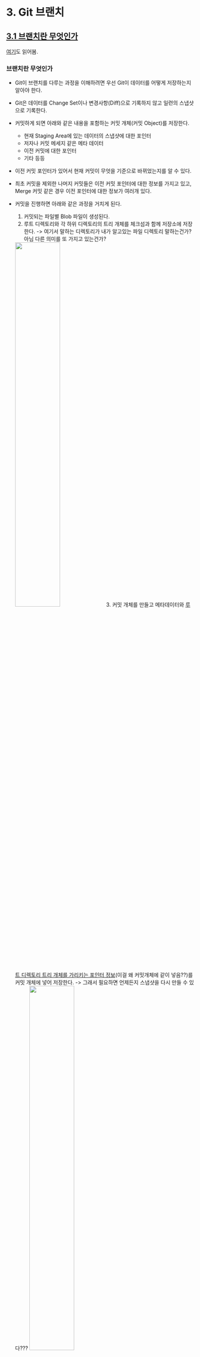 # 3. Git 브랜치

## [3.1 브랜치란 무엇인가](https://git-scm.com/book/ko/v2/Git-%EB%B8%8C%EB%9E%9C%EC%B9%98-%EB%B8%8C%EB%9E%9C%EC%B9%98%EB%9E%80-%EB%AC%B4%EC%97%87%EC%9D%B8%EA%B0%80)
[여기](https://backlog.com/git-tutorial/kr/stepup/stepup1_1.html)도 읽어봄.

### 브랜치란 무엇인가
- Git이 브랜치를 다루는 과정을 이해하려면 우선 Git이 데이터를 어떻게 저장하는지 알아야 한다.
- Git은 데이터를 Change Set이나 변경사항(Diff)으로 기록하지 않고 일련의 스냅샷으로 기록한다.
- 커밋하게 되면 아래와 같은 내용을 포함하는 커밋 개체(커밋 Object)를 저장한다.
    - 현재 Staging Area에 있는 데이터의 스냅샷에 대한 포인터
    - 저자나 커밋 메세지 같은 메타 데이터
    - 이전 커밋에 대한 포인터 
    - 기타 등등

- 이전 커밋 포인터가 있어서 현재 커밋이 무엇을 기준으로 바뀌었는지를 알 수 있다.
- 최초 커밋을 제외한 나머지 커밋들은 이전 커밋 포인터에 대한 정보를 가지고 있고, Merge 커밋 같은 경우 이전 포인터에 대한 정보가 여러개 있다.

- 커밋을 진행하면 아래와 같은 과정을 거치게 된다.
    1. 커밋되는 파일별 Blob 파일이 생성된다.
    2. 루트 디렉토리와 각 하위 디렉토리의 트리 개체를 체크섬과 함께 저장소에 저장한다. -> 여기서 말하는 디렉토리가 내가 알고있는 파일 디렉토리 말하는건가? 아님 다른 의미를 또 가지고 있는건가?   
    <img src="./images/3-branch-01.png" width="50%">   
    3. 커밋 개체를 만들고 메타데이터와 <u>루트 디렉토리 트리 개체를 가리키는 포인터 정보</u>(이걸 왜 커밋개체에 같이 넣음??)를 커밋 개체에 넣어 저장한다. -> 그래서 필요하면 언제든지 스냅샷을 다시 만들 수 있다???   
    <img src="./images/3-branch-02.png" width="50%">   

- 커밋과 이전 커밋
<div style="text-alignmet: center;">
<img src="https://git-scm.com/book/en/v2/images/commits-and-parents.png">
</div>   

- Git의 브랜치는 커밋 사이를 가볍게 이동할 수 있는 포인터 같은 것이다.
- Git의 브랜치는 어떤 한 커밋을 가리키는 40글자의 SHA-1 체크섬 파일에 불과하기 때문에 만들기도 쉽고 지우기도 쉽다. (! 파일 전체를 다시 복사하는게 아니다! 그냥 포인터 같은 개념이다) 새로운 브랜치를 만드는 것은 41바이트 크기의 파일(40자와 줄 바꿈 문자 한개) 하나를 만드는 것에 불과하다.
- Git은 기본적으로 master 브랜치를 만든다. 처음 커밋하면 이 master 브랜치가 생성된 커밋을 가리킨다. 이후 커밋을 만들면 master 브랜치는 자동으로 가장 마지막 커밋을 가리킨다.

### 새 브랜치 생성하기
- `git branch testing` -> "testing"이라는 이름을 가진 브랜치를 만들자! (하지만 브랜치를 옮기지는 않는)   
    <img src="https://git-scm.com/book/en/v2/images/two-branches.png">   
- 가장 마지막 커밋을 master도 가리키고 있고, 방금 만든 "testing"도 가리키는 것을 볼 수 있다.
- 마지막 커밋을 가리키는 브랜치가 2개 이상일 경우, Git은 현재 작업중인 브랜치가 무엇인지 어떻게 구별할까?
- `HEAD`라는 특수한 포인터로 이를 구별할 수 있다. 이 것은 <u>지금 작업하는 로컬 브랜치</u>를 가리킨다.
- `git log --oneline --decorate` 명령어를 이용해 현재 커밋과 해당 커밋을 가리키고 있는 브랜치에는 어떤 것들이 있는지 확인할 수도 있다.
    <img src="./images/3-branch-log-decorate.png">   
    - 위 이미지에 있는 내용을 해석해보면!   
        - `0668802`라는 커밋을 로컬 브랜치인 TEST-1, TEST-2, 원격 브랜치인 TEST-1이 가리키고 있다는 것을 볼 수 있다.
        - 현재 로컬에서 작업중인 브랜치는 TEST-1이라는 것을 알 수 있다.

- `git checkout <브랜치명>`
    - checkout한 브랜치가 가리키고 있는 커밋을 `HEAD`가 가리키도록 수정하고
    - 워킹 디렉토리의 파일도 `HEAD`가 가리키는 그 시점으로 변경시킴.

- `git checkout -b <브랜치명>`: 브랜치 만들고 체크아웃 하기

- `git branch -d <브랜치명>` : 브랜치 삭제


## [3.2 브랜치와 Merge의 기초](https://git-scm.com/book/ko/v2/Git-%EB%B8%8C%EB%9E%9C%EC%B9%98-%EB%B8%8C%EB%9E%9C%EC%B9%98%EC%99%80-Merge-%EC%9D%98-%EA%B8%B0%EC%B4%88)

### 브랜치로 작업하기
- 보통 특정 이슈를 해결하거나 hotfix 이슈가 발생하는 경우 master 브랜치를 기반으로 새로운 브랜치를 만들어서 작업하게 된다.
- 브랜치를 이동하기 위해서는 아직 커밋하지 않은 파일이 체크아웃 할 브랜치와 충돌(파일 내용이 서로 상이한 경우인가?)이 발생하면 안된다. 충돌 발생 시 브랜치를 이동할 수 없다.
- 따라서 브랜치를 변경하기 전에 워킹 디렉토리를 정리하는 것이 좋으며, Stash나 커밋 Amend를 통해 이런 문제를 다룰 수 있다. 이는 [Stashing과 Cleaning](https://git-scm.com/book/ko/v2/ch00/_git_stashing)에서 다룰 것이다.

### 브랜치 병합(Merge)하기
- `git merge` 명령어를 이용해 브랜치를 합칠 수 있다.

![master 브랜치에서 갈라져 나온 hotfix, iss53 브랜치](https://git-scm.com/book/en/v2/images/basic-branching-4.png)   
- 만약 위 그림에서 hotfix 브랜치를 master 브랜치에 합쳐야한다면, master로 체크아웃 후 `git merge hotfix` 명령어를 사용하면 된다. 그럼 아래와 같은 내용이 콘솔에 보여진다.
    ```Bash
    Updating f42c576..3a0874c
    Fast-forward
    index.html | 2 ++
    1 file changed, 2 insertions(+)
    ```
- 위 내용에서 "**Fast-forward**"라는 키워드가 보일 것이다. hotfix 브랜치가 가리키는 `C4` 커밋이 `C2` 커밋에 기반한 브랜치이기 때문에 <u>브랜치 포인터는 Merge 과정 없이 그저 최신 커밋으로 이동</u>한다. 이런 Merge 방식을 "Fast-forward"라고 부른다.
![Merge 후 hotfix와 같은 것을 가리키는 master 브랜치](https://git-scm.com/book/en/v2/images/basic-branching-5.png)


- hotfix를 master 브랜치에 merge한 이후 iss53 브랜치를 작업하여 아래와 같은 상태가 되었다고 가정하자.   
![](https://git-scm.com/book/en/v2/images/basic-branching-6.png)
- 위와 같은 상태에서 iss53 브랜치를 master 브랜치에 merge 하게되면 아래와 같은 내용을 콘솔에서 확인할 수 있다.
    ```Bash
    Merge made by the 'recursive' strategy.
    index.html |    1 +
    1 file changed, 1 insertion(+)
    ```
- hotfix를 Merge 했을 때와는 메세지가 다른데 그 이유는 iss53 브랜치가 가리키는 커밋이 merge할 브랜치의 조상 브랜치가 아니기 때문이다. Git은 이런 경우 Fast-forward로 merge 하지 않는다.
- 이 경우 git은 merge 대상 브랜치들(iss53, master)이 가리키는 커밋 두개와 두 브랜치의 공통 조상 하나를 사용하여 merge를 진행하며 이를 **3-way Merge**라고 한다.   
![3-way merge](https://git-scm.com/book/en/v2/images/basic-merging-1.png)
- fast-forward처럼 단순히 브랜치 포인터를 최신 커밋으로 옮기는게 아니다. <u>3-way merge의 결과를 별도의 커밋으로 만들고 난 이후 해당 브랜치가 그 커밋을 가리키도록 이동</u>시킨다. 그래서 이런 커밋은 부모가 여러개고 **Merge 커밋**이라고 부른다.   
![Merge 커밋](https://git-scm.com/book/en/v2/images/basic-merging-2.png)

### 충돌의 기초
- 가끔 3-way Merge가 실패할 때도 있다. Merge하는 두 브랜치에서 같은 파일의 한 부분을 동시에 수정하고 Merge하면 Git은 해당 부분을 Merge하지 못한다.
- 자동으로 Merge하지 못해 새로운 커밋을 추가하지 못하고, 그래서 브랜치 포인터도 이동시킬 수 없기 때문에 이런 충돌이 발생하는 경우 개발자가 충돌을 해결해야 한다.
- 어떤 파일이 Merge할 수 없었는지를 살펴보려면 `git status` 명령을 이용한다.
    ```Bash
    $ git status
    On branch master
    You have unmerged paths.
    (fix conflicts and run "git commit")

    Unmerged paths:
    (use "git add <file>..." to mark resolution)

        both modified:      index.html

    no changes added to commit (use "git add" and/or "git commit -a")
    ```
    - 충돌이 발생한 파일은 unmerged 상태로 표시된다.
    - 충돌이 발생한 부분은 아래와 같이 표시된다.
        ```
        <<<<<<< HEAD:index.html
        <div id="footer">contact : email.support@github.com</div>
        =======
        <div id="footer">
        please contact us at support@github.com
        </div>
        >>>>>>> iss53:index.html
        ```


## 브랜치 관리

## 브랜치 워크플로
++ gif flow 내용 정독해보기!

## 리모트 브랜치

## Rebase 하기